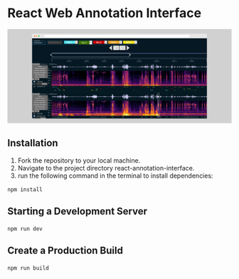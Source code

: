 # React Web Annotation Interface

![](src/assets/demo.png)

## Installation

1. Fork the repository to your local machine.
2. Navigate to the project directory react-annotation-interface.
3. run the following command in the terminal to install dependencies:
```
npm install
```

## Starting a Development Server

```
npm run dev
```

## Create a Production Build
```
npm run build
```